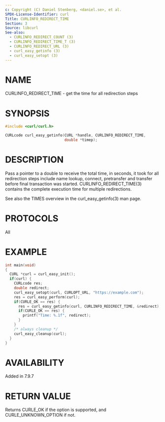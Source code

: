 ```yaml
---
c: Copyright (C) Daniel Stenberg, <daniel.se>, et al.
SPDX-License-Identifier: curl
Title: CURLINFO_REDIRECT_TIME
Section: 3
Source: libcurl
See-also:
  - CURLINFO_REDIRECT_COUNT (3)
  - CURLINFO_REDIRECT_TIME_T (3)
  - CURLINFO_REDIRECT_URL (3)
  - curl_easy_getinfo (3)
  - curl_easy_setopt (3)
---
```


# NAME

CURLINFO_REDIRECT_TIME - get the time for all redirection steps

# SYNOPSIS

~~~c
#include <curl/curl.h>

CURLcode curl_easy_getinfo(CURL *handle, CURLINFO_REDIRECT_TIME,
                           double *timep);
~~~

# DESCRIPTION

Pass a pointer to a double to receive the total time, in seconds, it took for
all redirection steps include name lookup, connect, pretransfer and transfer
before final transaction was started. CURLINFO_REDIRECT_TIME(3) contains
the complete execution time for multiple redirections.

See also the TIMES overview in the curl_easy_getinfo(3) man page.

# PROTOCOLS

All

# EXAMPLE

~~~c
int main(void)
{
  CURL *curl = curl_easy_init();
  if(curl) {
    CURLcode res;
    double redirect;
    curl_easy_setopt(curl, CURLOPT_URL, "https://example.com");
    res = curl_easy_perform(curl);
    if(CURLE_OK == res) {
      res = curl_easy_getinfo(curl, CURLINFO_REDIRECT_TIME, &redirect);
      if(CURLE_OK == res) {
        printf("Time: %.1f", redirect);
      }
    }
    /* always cleanup */
    curl_easy_cleanup(curl);
  }
}
~~~

# AVAILABILITY

Added in 7.9.7

# RETURN VALUE

Returns CURLE_OK if the option is supported, and CURLE_UNKNOWN_OPTION if not.
